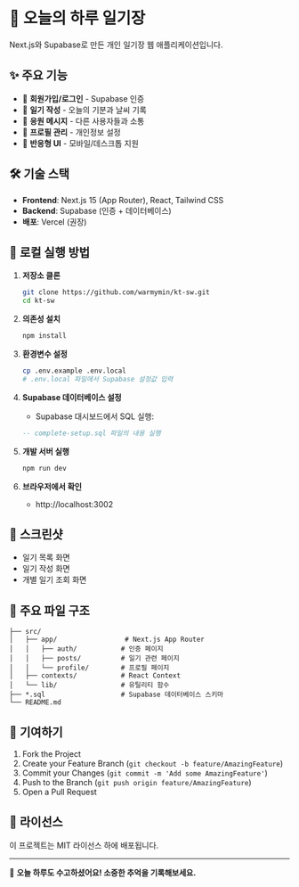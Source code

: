 # 📔 오늘의 하루 일기장

Next.js와 Supabase로 만든 개인 일기장 웹 애플리케이션입니다.

## ✨ 주요 기능

- 🔐 **회원가입/로그인** - Supabase 인증
- 📝 **일기 작성** - 오늘의 기분과 날씨 기록
- 💬 **응원 메시지** - 다른 사용자들과 소통
- 👤 **프로필 관리** - 개인정보 설정
- 🌙 **반응형 UI** - 모바일/데스크톱 지원

## 🛠 기술 스택

- **Frontend**: Next.js 15 (App Router), React, Tailwind CSS
- **Backend**: Supabase (인증 + 데이터베이스)
- **배포**: Vercel (권장)

## 🚀 로컬 실행 방법

1. **저장소 클론**
   ```bash
   git clone https://github.com/warmymin/kt-sw.git
   cd kt-sw
   ```

2. **의존성 설치**
   ```bash
   npm install
   ```

3. **환경변수 설정**
   ```bash
   cp .env.example .env.local
   # .env.local 파일에서 Supabase 설정값 입력
   ```

4. **Supabase 데이터베이스 설정**
   - Supabase 대시보드에서 SQL 실행:
   ```sql
   -- complete-setup.sql 파일의 내용 실행
   ```

5. **개발 서버 실행**
   ```bash
   npm run dev
   ```

6. **브라우저에서 확인**
   - http://localhost:3002

## 📱 스크린샷

- 일기 목록 화면
- 일기 작성 화면  
- 개별 일기 조회 화면

## 🔧 주요 파일 구조

```
├── src/
│   ├── app/                 # Next.js App Router
│   │   ├── auth/           # 인증 페이지
│   │   ├── posts/          # 일기 관련 페이지
│   │   └── profile/        # 프로필 페이지
│   ├── contexts/           # React Context
│   └── lib/                # 유틸리티 함수
├── *.sql                   # Supabase 데이터베이스 스키마
└── README.md
```

## 🤝 기여하기

1. Fork the Project
2. Create your Feature Branch (`git checkout -b feature/AmazingFeature`)
3. Commit your Changes (`git commit -m 'Add some AmazingFeature'`)
4. Push to the Branch (`git push origin feature/AmazingFeature`)
5. Open a Pull Request

## 📄 라이선스

이 프로젝트는 MIT 라이선스 하에 배포됩니다.

---

💝 **오늘 하루도 수고하셨어요! 소중한 추억을 기록해보세요.**
